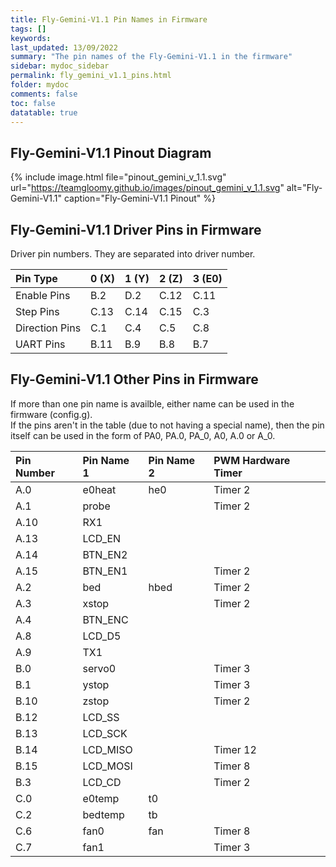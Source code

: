 ```yaml
---
title: Fly-Gemini-V1.1 Pin Names in Firmware
tags: []
keywords: 
last_updated: 13/09/2022
summary: "The pin names of the Fly-Gemini-V1.1 in the firmware"
sidebar: mydoc_sidebar
permalink: fly_gemini_v1.1_pins.html
folder: mydoc
comments: false
toc: false
datatable: true
---
```


## Fly-Gemini-V1.1 Pinout Diagram

{% include image.html file="pinout_gemini_v_1.1.svg" url="https://teamgloomy.github.io/images/pinout_gemini_v_1.1.svg" alt="Fly-Gemini-V1.1" caption="Fly-Gemini-V1.1 Pinout" %}

## Fly-Gemini-V1.1 Driver Pins in Firmware

Driver pin numbers. They are separated into driver number.

<div class="datatable-begin"></div>

|Pin Type|0 (X)|1 (Y)|2 (Z)|3 (E0)|
| :------------- |:-------------|:-------------|:-------------|:-------------|
|Enable Pins|B.2|D.2|C.12|C.11|
|Step Pins|C.13|C.14|C.15|C.3|
|Direction Pins|C.1|C.4|C.5|C.8|
|UART Pins|B.11|B.9|B.8|B.7|

<div class="datatable-end"></div>

## Fly-Gemini-V1.1 Other Pins in Firmware 

If more than one pin name is availble, either name can be used in the firmware (config.g).  
If the pins aren't in the table (due to not having a special name), then the pin itself can be used in the form of PA0, PA.0, PA_0, A0, A.0 or A_0.  

<div class="datatable-begin"></div>

|Pin Number|Pin Name 1|Pin Name 2|PWM Hardware Timer|
| :------------- |:-------------|:-------------|:-------------|
|A.0|e0heat|he0|Timer 2|
|A.1|probe||Timer 2|
|A.10|RX1|||
|A.13|LCD_EN|||
|A.14|BTN_EN2|||
|A.15|BTN_EN1||Timer 2|
|A.2|bed|hbed|Timer 2|
|A.3|xstop||Timer 2|
|A.4|BTN_ENC|||
|A.8|LCD_D5|||
|A.9|TX1|||
|B.0|servo0||Timer 3|
|B.1|ystop||Timer 3|
|B.10|zstop||Timer 2|
|B.12|LCD_SS|||
|B.13|LCD_SCK|||
|B.14|LCD_MISO||Timer 12|
|B.15|LCD_MOSI||Timer 8|
|B.3|LCD_CD||Timer 2|
|C.0|e0temp|t0||
|C.2|bedtemp|tb||
|C.6|fan0|fan|Timer 8|
|C.7|fan1||Timer 3|

<div class="datatable-end"></div>